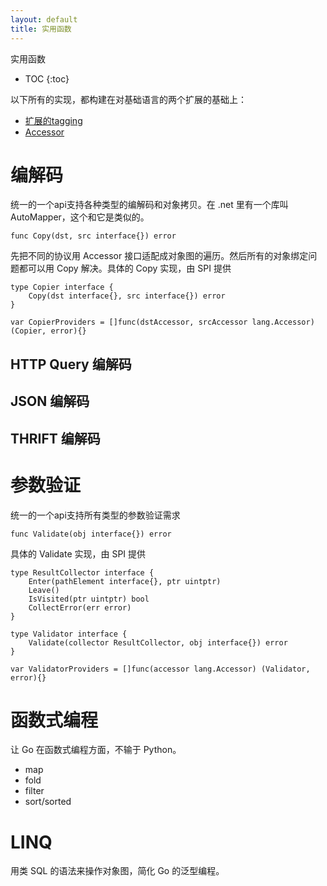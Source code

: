 ```yaml
---
layout: default
title: 实用函数
---
```


实用函数

* TOC
{:toc}

以下所有的实现，都构建在对基础语言的两个扩展的基础上：

* [扩展的tagging](/lang.cn.html#tagging)
* [Accessor](/lang.cn.html#accessor)

# 编解码

统一的一个api支持各种类型的编解码和对象拷贝。在 .net 里有一个库叫 AutoMapper，这个和它是类似的。

```golang
func Copy(dst, src interface{}) error
```

先把不同的协议用 Accessor 接口适配成对象图的遍历。然后所有的对象绑定问题都可以用 Copy 解决。具体的 Copy 实现，由 SPI 提供

```golang
type Copier interface {
	Copy(dst interface{}, src interface{}) error
}

var CopierProviders = []func(dstAccessor, srcAccessor lang.Accessor) (Copier, error){}
```

## HTTP Query 编解码

## JSON 编解码

## THRIFT 编解码

# 参数验证

统一的一个api支持所有类型的参数验证需求

```golang
func Validate(obj interface{}) error
```

具体的 Validate 实现，由 SPI 提供

```golang
type ResultCollector interface {
	Enter(pathElement interface{}, ptr uintptr)
	Leave()
	IsVisited(ptr uintptr) bool
	CollectError(err error)
}

type Validator interface {
	Validate(collector ResultCollector, obj interface{}) error
}

var ValidatorProviders = []func(accessor lang.Accessor) (Validator, error){}
```

# 函数式编程

让 Go 在函数式编程方面，不输于 Python。

* map
* fold
* filter
* sort/sorted

# LINQ

用类 SQL 的语法来操作对象图，简化 Go 的泛型编程。
